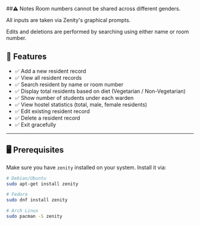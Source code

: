 ##⚠️ Notes
Room numbers cannot be shared across different genders.

All inputs are taken via Zenity's graphical prompts.

Edits and deletions are performed by searching using either name or room number.
## 🧰 Features

- ✅ Add a new resident record  
- ✅ View all resident records  
- ✅ Search resident by name or room number  
- ✅ Display total residents based on diet (Vegetarian / Non-Vegetarian)  
- ✅ Show number of students under each warden  
- ✅ View hostel statistics (total, male, female residents)  
- ✅ Edit existing resident record  
- ✅ Delete a resident record  
- ✅ Exit gracefully

---

## 🖥️ Prerequisites

Make sure you have `zenity` installed on your system. Install it via:

```bash
# Debian/Ubuntu
sudo apt-get install zenity

# Fedora
sudo dnf install zenity

# Arch Linux
sudo pacman -S zenity


